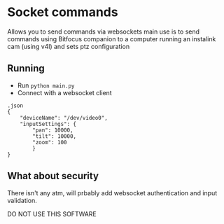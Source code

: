 # Socket commands

Allows you to send commands via websockets
main use is to send commands using Bitfocus companion
to a computer running an instalink cam (using v4l)
and sets ptz configuration

## Running

* Run `python main.py`
* Connect with a websocket client

```
.json
{
	"deviceName": "/dev/video0",
	"inputSettings": {
		"pan": 10000,
		"tilt": 10000,
		"zoom": 100
		}
}
```

## What about security

There isn't any atm, will prbably add websocket authentication
and input validation.

DO NOT USE THIS SOFTWARE
